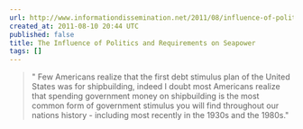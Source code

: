 ```yaml
---
url: http://www.informationdissemination.net/2011/08/influence-of-politics-and-requirements.html
created_at: 2011-08-10 20:44 UTC
published: false
title: The Influence of Politics and Requirements on Seapower
tags: []
---
```


> " Few Americans realize that the first debt stimulus plan of the United States was for shipbuilding, indeed I doubt most Americans realize that spending government money on shipbuilding is the most common form of government stimulus you will find throughout our nations history - including most recently in the 1930s and the 1980s."
